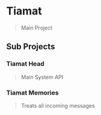 # Tiamat
> Main Project

## Sub Projects

### Tiamat Head
> Main System API

### Tiamat Memories
> Treats all incoming messages
